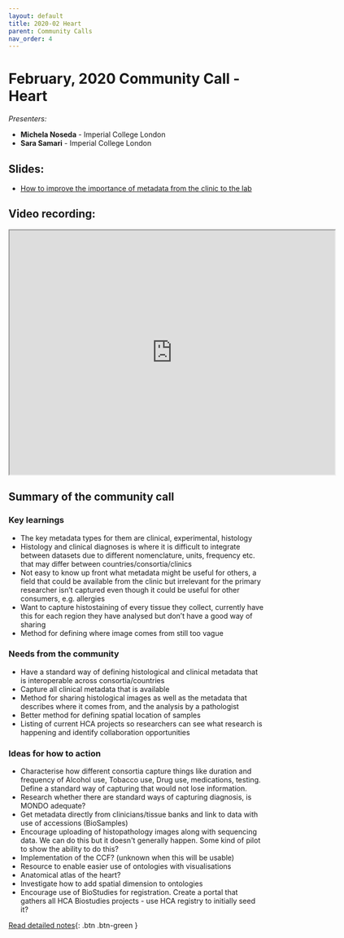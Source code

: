 ```yaml
---
layout: default
title: 2020-02 Heart
parent: Community Calls
nav_order: 4
---
```

<script src="https://kit.fontawesome.com/fc66878563.js" crossorigin="anonymous"></script>
# February, 2020 Community Call - Heart

*Presenters:* 

- **Michela Noseda** - Imperial College London
- **Sara Samari** - Imperial College London

## <i class="fas fa-chalkboard-teacher"></i> Slides:
- [How to improve the importance of metadata from the clinic to the lab](https://docs.google.com/presentation/d/1cgUmzaXm9jO5nro4FchQDDashJVfeUjcdH0Toadkow4/edit?usp=sharing)

## <i class="fas fa-video"></i> Video recording:
<iframe src="https://drive.google.com/file/d/14Y8e5A47QYvP7ui27NW97_5iP5eurQKd/preview" width="640" height="480"></iframe>

## Summary of the <MONTH> community call

### <i class="fas fa-search"></i> Key learnings

- The key metadata types for them are clinical, experimental, histology
- Histology and clinical diagnoses is where it is difficult to integrate between datasets due to different nomenclature, units, frequency etc. that may differ between countries/consortia/clinics
- Not easy to know up front what metadata might be useful for others, a field that could be available from the clinic but irrelevant for the primary researcher isn’t captured even though it could be useful for other consumers, e.g. allergies
- Want to capture histostaining of every tissue they collect, currently have this for each region they have analysed but don’t have a good way of sharing
- Method for defining where image comes from still too vague

### <i class="far fa-comment-dots"></i> Needs from the community

- Have a standard way of defining histological and clinical metadata that is interoperable across consortia/countries
- Capture all clinical metadata that is available
- Method for sharing histological images as well as the metadata that describes where it comes from, and the analysis by a pathologist
- Better method for defining spatial location of samples
- Listing of current HCA projects so researchers can see what research is happening and identify collaboration opportunities
  
### <i class="far fa-lightbulb"></i> Ideas for how to action
- Characterise how different consortia capture things like duration and frequency of Alcohol use, Tobacco use, Drug use, medications, testing. Define a standard way of capturing that would not lose information. 
- Research whether there are standard ways of capturing diagnosis, is MONDO adequate?
- Get metadata directly from clinicians/tissue banks and link to data with use of accessions (BioSamples)
- Encourage uploading of histopathology images along with sequencing data. We can do this but it doesn't generally happen. Some kind of pilot to show the ability to do this?
- Implementation of the CCF? (unknown when this will be usable)
- Resource to enable easier use of ontologies with visualisations
- Anatomical atlas of the heart?
- Investigate how to add spatial dimension to ontologies
- Encourage use of BioStudies for registration. Create a portal that gathers all HCA Biostudies projects - use HCA registry to initially seed it?

[<i class="fab fa-readme"></i> Read detailed notes](https://docs.google.com/document/d/1SNKp4MffHJy2hCVQKw7xk5PXRcuN5EUozuA8N3xnTis/edit#heading=h.st9cqyv138hw){: .btn .btn-green }
